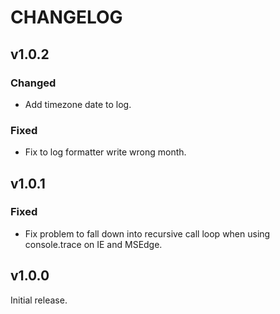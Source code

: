 # CHANGELOG
## v1.0.2
### Changed
- Add timezone date to log.

### Fixed
- Fix to log formatter write wrong month.

## v1.0.1
### Fixed
- Fix problem to fall down into recursive call loop when using console.trace on IE and MSEdge.

## v1.0.0
Initial release.

